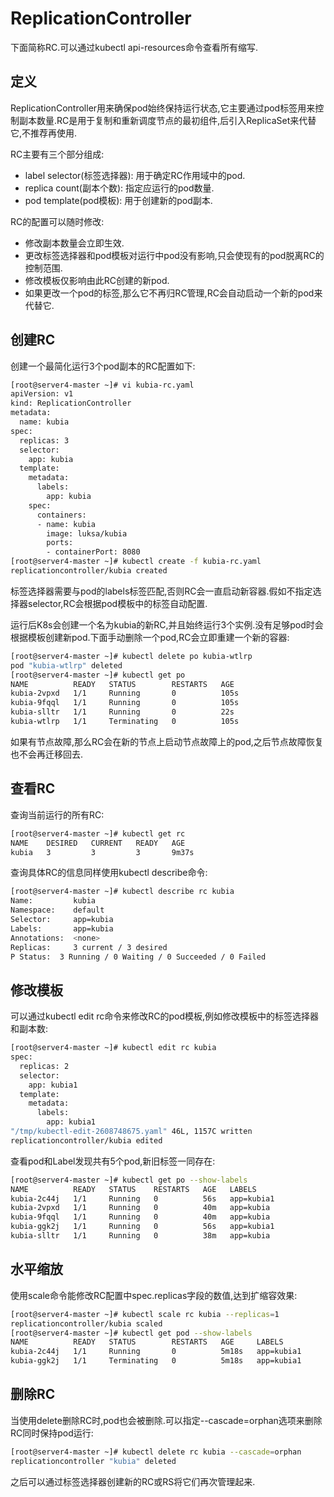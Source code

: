 # ReplicationController

下面简称RC.可以通过kubectl api-resources命令查看所有缩写.

## 定义

ReplicationController用来确保pod始终保持运行状态,它主要通过pod标签用来控制副本数量.RC是用于复制和重新调度节点的最初组件,后引入ReplicaSet来代替它,不推荐再使用.

RC主要有三个部分组成:

- label selector(标签选择器): 用于确定RC作用域中的pod.
- replica count(副本个数): 指定应运行的pod数量.
- pod template(pod模板): 用于创建新的pod副本.

RC的配置可以随时修改:

- 修改副本数量会立即生效.
- 更改标签选择器和pod模板对运行中pod没有影响,只会使现有的pod脱离RC的控制范围.
- 修改模板仅影响由此RC创建的新pod.
- 如果更改一个pod的标签,那么它不再归RC管理,RC会自动启动一个新的pod来代替它.



## 创建RC

创建一个最简化运行3个pod副本的RC配置如下:

```sh
[root@server4-master ~]# vi kubia-rc.yaml
apiVersion: v1
kind: ReplicationController
metadata:
  name: kubia
spec:
  replicas: 3
  selector:
    app: kubia
  template:
    metadata:
      labels:
        app: kubia
    spec:
      containers:
      - name: kubia
        image: luksa/kubia
        ports:
        - containerPort: 8080
[root@server4-master ~]# kubectl create -f kubia-rc.yaml 
replicationcontroller/kubia created
```

标签选择器需要与pod的labels标签匹配,否则RC会一直启动新容器.假如不指定选择器selector,RC会根据pod模板中的标签自动配置.

运行后K8s会创建一个名为kubia的新RC,并且始终运行3个实例.没有足够pod时会根据模板创建新pod.下面手动删除一个pod,RC会立即重建一个新的容器:

```sh
[root@server4-master ~]# kubectl delete po kubia-wtlrp
pod "kubia-wtlrp" deleted
[root@server4-master ~]# kubectl get po
NAME          READY   STATUS        RESTARTS   AGE
kubia-2vpxd   1/1     Running       0          105s
kubia-9fqql   1/1     Running       0          105s
kubia-slltr   1/1     Running       0          22s
kubia-wtlrp   1/1     Terminating   0          105s
```

如果有节点故障,那么RC会在新的节点上启动节点故障上的pod,之后节点故障恢复也不会再迁移回去.



## 查看RC

查询当前运行的所有RC:

```sh
[root@server4-master ~]# kubectl get rc
NAME    DESIRED   CURRENT   READY   AGE
kubia   3         3         3       9m37s
```

查询具体RC的信息同样使用kubectl describe命令:

```sh
[root@server4-master ~]# kubectl describe rc kubia 
Name:         kubia
Namespace:    default
Selector:     app=kubia
Labels:       app=kubia
Annotations:  <none>
Replicas:     3 current / 3 desired
P Status:  3 Running / 0 Waiting / 0 Succeeded / 0 Failed
```



## 修改模板

可以通过kubectl edit rc命令来修改RC的pod模板,例如修改模板中的标签选择器和副本数:

```sh
[root@server4-master ~]# kubectl edit rc kubia
spec:
  replicas: 2
  selector:
    app: kubia1
  template:
    metadata:
      labels:
        app: kubia1
"/tmp/kubectl-edit-2608748675.yaml" 46L, 1157C written
replicationcontroller/kubia edited
```

查看pod和Label发现共有5个pod,新旧标签一同存在:

```sh
[root@server4-master ~]# kubectl get po --show-labels 
NAME          READY   STATUS    RESTARTS   AGE   LABELS
kubia-2c44j   1/1     Running   0          56s   app=kubia1
kubia-2vpxd   1/1     Running   0          40m   app=kubia
kubia-9fqql   1/1     Running   0          40m   app=kubia
kubia-ggk2j   1/1     Running   0          56s   app=kubia1
kubia-slltr   1/1     Running   0          38m   app=kubia
```



## 水平缩放

使用scale命令能修改RC配置中spec.replicas字段的数值,达到扩缩容效果:

```sh
[root@server4-master ~]# kubectl scale rc kubia --replicas=1
replicationcontroller/kubia scaled
[root@server4-master ~]# kubectl get pod --show-labels
NAME          READY   STATUS        RESTARTS   AGE     LABELS
kubia-2c44j   1/1     Running       0          5m18s   app=kubia1
kubia-ggk2j   1/1     Terminating   0          5m18s   app=kubia1
```



## 删除RC

当使用delete删除RC时,pod也会被删除.可以指定--cascade=orphan选项来删除RC同时保持pod运行:

```sh
[root@server4-master ~]# kubectl delete rc kubia --cascade=orphan
replicationcontroller "kubia" deleted
```

之后可以通过标签选择器创建新的RC或RS将它们再次管理起来.

